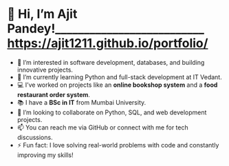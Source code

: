 # 👋 Hi, I’m Ajit Pandey!__________________________ https://ajit1211.github.io/portfolio/

- 👀 I’m interested in software development, databases, and building innovative projects.  
- 🌱 I’m currently learning Python and full-stack development at IT Vedant.  
- 💻 I’ve worked on projects like an **online bookshop system** and a **food restaurant order system**.  
- 📚 I have a **BSc in IT** from Mumbai University.  
- 💞️ I’m looking to collaborate on Python, SQL, and web development projects.  
- 📫 You can reach me via GitHub or connect with me for tech discussions.  
- ⚡ Fun fact: I love solving real-world problems with code and constantly improving my skills!  

<!---
ajit1211/ajit1211 is a ✨ special ✨ repository because its `README.md` (this file) appears on your GitHub profile.
You can click the Preview link to take a look at your changes.
--->
